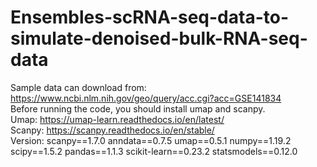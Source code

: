 # Ensembles-scRNA-seq-data-to-simulate-denoised-bulk-RNA-seq-data
Sample data can download from: https://www.ncbi.nlm.nih.gov/geo/query/acc.cgi?acc=GSE141834 <br>
Before running the code, you should install umap and scanpy. <br>
Umap: https://umap-learn.readthedocs.io/en/latest/ <br>
Scanpy: https://scanpy.readthedocs.io/en/stable/ <br>
Version: scanpy==1.7.0 anndata==0.7.5 umap==0.5.1 numpy==1.19.2 scipy==1.5.2 pandas==1.1.3 scikit-learn==0.23.2 statsmodels==0.12.0 <br>
